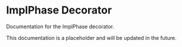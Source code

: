 # ImplPhase Decorator

Documentation for the ImplPhase decorator.

This documentation is a placeholder and will be updated in the future.
